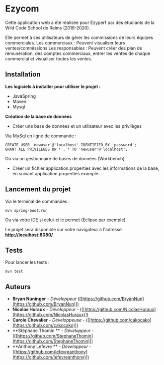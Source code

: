 # Ezycom

Cette application web a été réalisée pour Ezyperf par des étudiants de la Wild Code School de Reims (2019-2020).

Elle permet à ses utilisateurs de gérer les commissions de leurs équipes commerciales.
Les commerciaux : Peuvent visualiser leurs ventes/commissions
Les responsables : Peuvent créer des plan de rémunération, des comptes commerciaux, entrer les ventes de chaque commercial et visualiser toutes les ventes.

## Installation

**Les logiciels à installer pour utiliser le projet :**
* JavaSpring
* Maven
* Mysql

**Création de la base de données**
-   Créer une base de données et un utilisateur avec les privilèges

Via MySql en ligne de commande :

```
CREATE USER 'newuser'@'localhost' IDENTIFIED BY 'password';
GRANT ALL PRIVILEGES ON * . * TO 'newuser'@'localhost';

```

Ou via un gestionnaire de bases de données (Workbench).

-   Créer un fichier application.properties avec les informations de la base, en suivant application.properties.example.

## Lancement du projet

Via le terminal de commandes :

```
mvn spring-boot:run

```

Ou via votre IDE si celui-ci le permet (Eclipse par exemple).

Le projet sera disponible sur votre navigateur à l'adresse  **[http://localhost:8080/](http://localhost:8080/)**

## [](https://github.com/WildCodeSchool/reims-1018-java-ezyperf#tests)Tests

Pour lancer les tests :

```
mvn test
```
## Auteurs

-   **Bryan Nuninger**  -  _Développeur_ ([[https://github.com/BryanNun](https://github.com/BryanNun)])
-   **Nicolas Huraux**  -  _Développeur_  - ([[https://github.com/NicolasHuraux](https://github.com/NicolasHuraux)])
-   **Carole Chevalier**  -  _Développeuse_  - ([[https://github.com/cakocako](https://github.com/cakocako)])
-   **Stéphane Thomin **  -  _Développeur_  - ([[https://github.com/StephaneThomin](https://github.com/StephaneThomin)])
-  **Anthony Lefevre **  -  _Développeur_  - ([https://github.com/lefevreanthony](https://github.com/lefevreanthony)])
